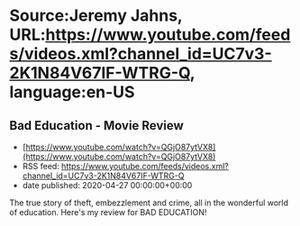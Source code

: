 # Source:Jeremy Jahns, URL:https://www.youtube.com/feeds/videos.xml?channel_id=UC7v3-2K1N84V67IF-WTRG-Q, language:en-US

## Bad Education - Movie Review
 - [https://www.youtube.com/watch?v=QGjO87ytVX8](https://www.youtube.com/watch?v=QGjO87ytVX8)
 - RSS feed: https://www.youtube.com/feeds/videos.xml?channel_id=UC7v3-2K1N84V67IF-WTRG-Q
 - date published: 2020-04-27 00:00:00+00:00

The true story of theft, embezzlement and crime, all in the wonderful world of education. Here's my review for BAD EDUCATION!

